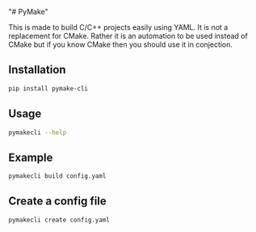 "# PyMake" 

This is made to build C/C++ projects easily using YAML. It is not a replacement for CMake. 
Rather it is an automation to be used instead of CMake but if you know CMake then you should use it in conjection.

## Installation

```bash
pip install pymake-cli
```

## Usage

```bash
pymakecli --help
```

## Example

```bash
pymakecli build config.yaml
```

## Create a config file

```bash
pymakecli create config.yaml
```
